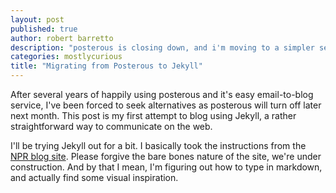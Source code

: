 ```yaml
---
layout: post
published: true
author: robert barretto
description: "posterous is closing down, and i'm moving to a simpler service."
categories: mostlycurious
title: "Migrating from Posterous to Jekyll"
---
```

After several years of happily using posterous and it's easy email-to-blog service, I've been forced to seek alternatives as posterous will turn off later next month. This post is my first attempt to blog using Jekyll, a rather straightforward way to communicate on the web.

I'll be trying Jekyll out for a bit.  I basically took the instructions from the <a href="http://blog.apps.npr.org/2012/11/08/npr-news-apps-blog.html">NPR blog site</a>. Please forgive the bare bones nature of the site, we're under construction. And by that I mean, I'm figuring out how to type in markdown, and actually find some visual inspiration.

